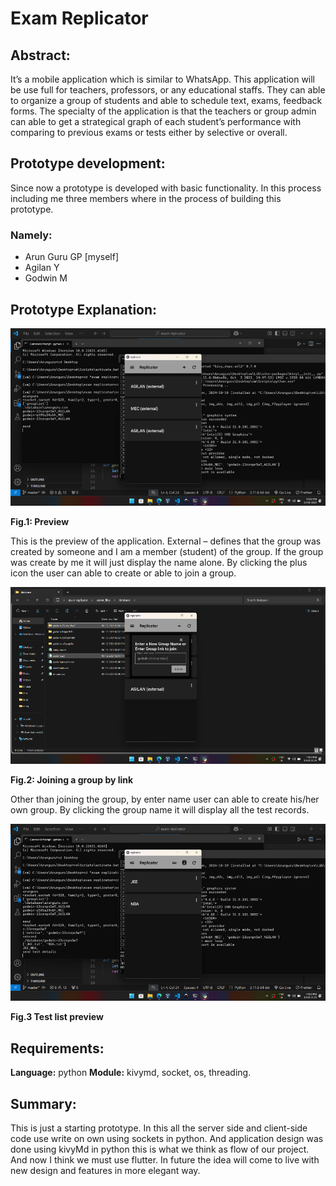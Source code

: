 # Exam Replicator
## Abstract:
It’s a mobile application which is similar to WhatsApp. This application will be use full for teachers, professors, or any educational staffs. They can able to organize a group of students and able to schedule text, exams, feedback forms. The specialty of the application is that the teachers or group admin can able to get a strategical graph of each student’s performance with comparing to previous exams or tests either by selective or overall.
## Prototype development:
Since now a prototype is developed with basic functionality. In this process including me three members where in the process of building this prototype.
### Namely:
- Arun Guru GP [myself]
- Agilan Y
- Godwin M
## Prototype Explanation:

![preview of the user interface](/image/preview.png)

__Fig.1: Preview__

This is the preview of the application. External – defines that the group was created by someone and I am a member (student) of the group. If the group was create by me it will just  display the name alone. By clicking the plus icon the user can able to create or able to join a group.

![Joining preview](/image/joining_link_pic.png)

__Fig.2: Joining a group by link__

Other than joining the group, by enter name user can able to create his/her own group.
By clicking the group name it will display all the test records.

![Test list preview](/image/test_list.png)

__Fig.3 Test list preview__

## Requirements:
__Language:__ python
__Module:__ kivymd, socket, os, threading.
## Summary:
This is just a starting prototype. In this all the server side and client-side code use write on own using sockets in python. And application design was done using kivyMd in python this is what we think as flow of our project. And now I think we must use flutter. In future the idea will come to live with new design and features in more elegant way.
